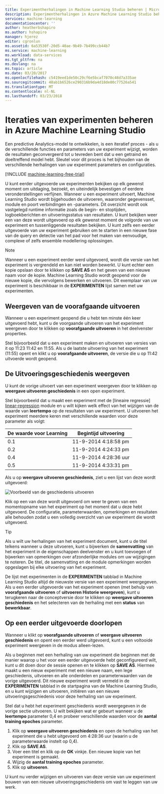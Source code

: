 ```yaml
---
title: Experimentherhalingen in Machine Learning Studio beheren | Microsoft Docs
description: Experimentherhalingen in Azure Machine Learning Studio beheren
services: machine-learning
documentationcenter: ''
author: heatherbshapiro
ms.author: hshapiro
manager: hjerez
editor: cgronlun
ms.assetid: 6a53530f-20d5-40ae-9b49-7b499ccb44b7
ms.service: machine-learning
ms.workload: data-services
ms.tgt_pltfrm: na
ms.devlang: na
ms.topic: article
ms.date: 03/20/2017
ms.openlocfilehash: c5419eed1de50c29cf6e5bcaf7070c48d7a335ae
ms.sourcegitcommit: 48ab1b6526ce290316b9da4d18de00c77526a541
ms.translationtype: MT
ms.contentlocale: nl-NL
ms.lasthandoff: 03/23/2018
---
```

# <a name="manage-experiment-iterations-in-azure-machine-learning-studio"></a>Iteraties van experimenten beheren in Azure Machine Learning Studio
Een predictive Analytics-model te ontwikkelen, is een iteratief proces - als u de verschillende functies en parameters van uw experiment wijzigt, worden de resultaten geconvergeerd tot u tevreden bent dat u een getraind en doeltreffend model hebt. Sleutel voor dit proces is het bijhouden van de verschillende herhalingen van uw experiment parameters en configuraties.

[!INCLUDE [machine-learning-free-trial](../../../includes/machine-learning-free-trial.md)]

U kunt eerder uitgevoerde uw experimenten bekijken op elk gewenst moment om uitdaging, bezoekt, en uiteindelijk bevestigen of eerdere veronderstellingen verfijnen. Wanneer u een experiment uitvoert, Machine Learning Studio wordt bijgehouden de uitvoeren, waaronder gegevensset, module en poort verbindingen en -parameters. Dit overzicht wordt ook vastgelegd runtime informatie zoals de begin- en stoptijden, logboekberichten en uitvoeringsstatus van resultaten. U kunt bekijken weer een van deze wordt uitgevoerd op elk gewenst moment de volgorde van uw experiment en tussenliggende resultaten bekijken. U kunt zelfs een eerder uitgevoerde van uw experiment gebruiken om te starten in een nieuwe fase van de query en detectie van het pad voor het maken van eenvoudige, complexe of zelfs ensemble modellering oplossingen.

> [!NOTE]
> Wanneer u een experiment eerder werd uitgevoerd, wordt die versie van het experiment is vergrendeld en kan niet worden bewerkt. U kunt echter een kopie opslaan door te klikken op **SAVE AS** en het geven van een nieuwe naam voor de kopie. Machine Learning Studio wordt geopend voor de nieuwe kopie, die vervolgens bewerken en uitvoeren. Dit exemplaar van uw experiment is beschikbaar in de **EXPERIMENTEN** lijst samen met uw experimenten.
> 
> 

## <a name="viewing-the-prior-run"></a>Weergeven van de voorafgaande uitvoeren
Wanneer u een experiment geopend die u hebt ten minste één keer uitgevoerd hebt, kunt u de voorgaande uitvoeren van het experiment weergeven door te klikken op **voorafgaande uitvoeren** in het deelvenster properties.

Stel bijvoorbeeld dat u een experiment maken en uitvoeren van versies van it op 11:23 11:42 en 11:55. Als u de laatste uitvoering van het experiment (11:55) opent en klikt u op **voorafgaande uitvoeren**, de versie die u op 11:42 uitvoerde wordt geopend.

## <a name="viewing-the-run-history"></a>De Uitvoeringsgeschiedenis weergeven
U kunt de vorige uitvoert van een experiment weergeven door te klikken op **weergave uitvoeren geschiedenis** in een open experiment.

Stel bijvoorbeeld dat u maakt een experiment met de [lineaire regressie] [ linear-regression] module en u wilt kijken welk effect van het wijzigen van de waarde van **leertempo** op de resultaten van uw experiment. U uitvoeren het experiment meerdere keren met verschillende waarden voor deze parameter als volgt:

| De waarde voor Learning | Begintijd uitvoering |
| --- | --- |
| 0.1 |11-9-2014 4:18:58 pm |
| 0.2 |11-9-2014 4:24:33 pm |
| 0.4 |11-9-2014 4:28:36 uur |
| 0.5 |11-9-2014 4:33:31 pm |

Als u op **weergave uitvoeren geschiedenis**, ziet u een lijst van deze wordt uitgevoerd:

![Voorbeeld van de geschiedenis uitvoeren][runhistory]

Klik op een van deze wordt uitgevoerd om weer te geven van een momentopname van het experiment op het moment dat u deze hebt uitgevoerd. De configuratie, parameterwaarden, opmerkingen en resultaten alle behouden zodat u een volledig overzicht van uw experiment die wordt uitgevoerd.

> [!TIP]
> Als u wilt uw herhalingen van het experiment document, kunt u de titel telkens wanneer u deze uitvoeren, kunt u bijwerken de **samenvatting** van het experiment in de eigenschappen deelvenster en u kunt toevoegen of bijwerken van opmerkingen over afzonderlijke modules om uw wijzigingen te noteren. De titel, de samenvatting en de module opmerkingen worden opgeslagen bij elke uitvoering van het experiment.
> 
> 

De lijst met experimenten in de **EXPERIMENTEN** tabblad in Machine Learning Studio altijd de nieuwste versie van een experiment weergegeven. Als u een eerder uitgevoerde van het experiment openen (met behulp van **voorafgaande uitvoeren** of **uitvoeren Historie weergeven**), kunt u terugkeren naar de conceptversie door te klikken op **weergave uitvoeren geschiedenis** en het selecteren van de herhaling met een **status** van **bewerkbaar**.

## <a name="iterating-on-a-previous-run"></a>Op een eerder uitgevoerde doorlopen
Wanneer u klikt op **voorafgaande uitvoeren** of **weergave uitvoeren geschiedenis** en opent een eerder werd uitgevoerd, kunt u een voltooide experiment weergeven in de modus alleen-lezen.

Als u beginnen met een herhaling van uw experiment die beginnen met de manier waarop u het voor een eerder uitgevoerde hebt geconfigureerd wilt, kunt u dit doen door de sessie openen en te klikken op **SAVE AS**. Hiermee maakt u een nieuw experiment met een nieuwe naam, een lege geschiedenis, uitvoeren en alle onderdelen en parameterwaarden van de vorige uitgevoerd. Dit nieuwe experiment wordt vermeld in de **EXPERIMENTEN** tabblad in de startpagina van de Machine Learning Studio, en u kunt wijzigen en uitvoeren, initiëren van een nieuwe uitvoeringsgeschiedenis voor deze herhaling van uw experiment. 

Stel dat u hebt het experiment geschiedenis wordt weergegeven in de vorige sectie uitvoeren. U wilt bekijken wat er gebeurt wanneer u de **leertempo** parameter 0,4 en probeer verschillende waarden voor de **aantal training epoches** parameter.

1. Klik op **weergave uitvoeren geschiedenis** en open de herhaling van het experiment die u hebt uitgevoerd om 4:28:36 uur (waarin u de parameterwaarde instelt op 0,4).
2. Klik op **SAVE AS**.
3. Voer een titel en klik op de **OK** vinkje. Een nieuwe kopie van het experiment is gemaakt.
4. Wijzig de **aantal training epoches** parameter.
5. Klik op **uitvoeren**.

U kunt nu verder wijzigen en uitvoeren van deze versie van uw experiment bouwen van een nieuwe uitvoeringsgeschiedenis om vast te leggen van uw werk.

<!-- Images -->
[runhistory]:./media/manage-experiment-iterations/viewrunhistory.jpg


<!-- Module References -->
[linear-regression]: https://msdn.microsoft.com/library/azure/31960a6f-789b-4cf7-88d6-2e1152c0bd1a/
